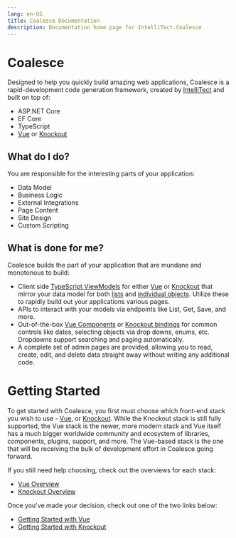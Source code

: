 ```yaml
---
lang: en-US
title: Coalesce Documentation
description: Documentation home page for IntelliTect.Coalesce
---
```


# Coalesce

Designed to help you quickly build amazing web applications, Coalesce is a rapid-development code generation framework, created by [IntelliTect](https://intellitect.com) and built on top of:

- ASP.NET Core
- EF Core
- TypeScript
- [Vue](https://vuejs.org/) or [Knockout](http://knockoutjs.com/)


## What do I do?

You are responsible for the interesting parts of your application:

-  Data Model
-  Business Logic
-  External Integrations
-  Page Content
-  Site Design
-  Custom Scripting

## What is done for me?

Coalesce builds the part of your application that are mundane and
monotonous to build:

- Client side [TypeScript ViewModels](/stacks/disambiguation/view-model.md) for either [Vue](https://vuejs.org/) or [Knockout](http://knockoutjs.com/) that mirror your data model for both [lists](/stacks/disambiguation/list-view-model.md) and [individual objects](/stacks/disambiguation/view-model.md). Utilize these to rapidly build out your applications various pages.
- APIs to interact with your models via endpoints like List, Get, Save, and more.
- Out-of-the-box [Vue Components](/stacks/vue/coalesce-vue-vuetify/overview.md) or [Knockout bindings](/stacks/ko/client/bindings.md) for common controls like dates, selecting objects via drop downs, enums, etc. Dropdowns support searching and paging automatically.
-  A complete set of admin pages are provided, allowing you to read, create, edit, and delete data straight away without writing any additional code.


# Getting Started

To get started with Coalesce, you first must choose which front-end stack you wish to use - [Vue](https://vuejs.org/), or [Knockout](http://knockoutjs.com/). While the Knockout stack is still fully supported, the Vue stack is the newer, more modern stack and Vue itself has a much bigger worldwide community and ecosystem of libraries, components, plugins, support, and more. The Vue-based stack is the one that will be receiving the bulk of development effort in Coalesce going forward. 

If you still need help choosing, check out the overviews for each stack:

- [Vue Overview](/stacks/vue/overview.md)
- [Knockout Overview](/stacks/ko/overview.md)

Once you've made your decision, check out one of the two links below:

- [Getting Started with Vue](/stacks/vue/getting-started.md)
- [Getting Started with Knockout](/stacks/ko/getting-started.md)

